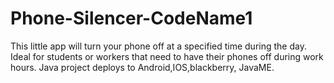 Phone-Silencer-CodeName1
========================

This little app will turn your phone off at a specified time during the day. Ideal for students or workers that need to have their phones off during work hours. Java project deploys to Android,IOS,blackberry, JavaME.
